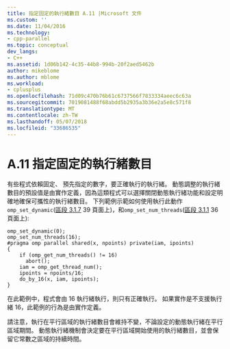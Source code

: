 ```yaml
---
title: 指定固定的執行緒數目 A.11 |Microsoft 文件
ms.custom: ''
ms.date: 11/04/2016
ms.technology:
- cpp-parallel
ms.topic: conceptual
dev_langs:
- C++
ms.assetid: 1d06b142-4c35-44b8-994b-20f2aed5462b
author: mikeblome
ms.author: mblome
ms.workload:
- cplusplus
ms.openlocfilehash: 71d09c470b76b61c6737566f7833334aeec6c63a
ms.sourcegitcommit: 7019081488f68abdd5b2935a3b36e2a5e8c571f8
ms.translationtype: MT
ms.contentlocale: zh-TW
ms.lasthandoff: 05/07/2018
ms.locfileid: "33686535"
---
```

# <a name="a11---specifying-a-fixed-number-of-threads"></a>A.11 指定固定的執行緒數目
有些程式依賴固定、 預先指定的數字，要正確執行的執行緒。  動態調整的執行緒數目的預設值是由實作定義，因為這類程式可以選擇關閉動態執行緒功能和設定明確地確保可攜性的執行緒數目。 下列範例示範如何使用執行此動作`omp_set_dynamic`([區段 3.1.7](../../parallel/openmp/3-1-7-omp-set-dynamic-function.md) 39 頁面上)，和`omp_set_num_threads`([區段 3.1.1](../../parallel/openmp/3-1-1-omp-set-num-threads-function.md) 36 頁面上):  
  
```  
omp_set_dynamic(0);  
omp_set_num_threads(16);  
#pragma omp parallel shared(x, npoints) private(iam, ipoints)  
{  
    if (omp_get_num_threads() != 16)   
      abort();  
    iam = omp_get_thread_num();  
    ipoints = npoints/16;  
    do_by_16(x, iam, ipoints);  
}  
```  
  
 在此範例中，程式會由 16 執行緒執行，則只有正確執行。 如果實作是不支援執行緒 16，此範例的行為是由實作定義。  
  
 請注意，執行在平行區域的執行緒數目會維持不變，不論設定的動態執行緒在平行區域期間。 動態執行緒機制會決定要在平行區域開始使用的執行緒數目，並會保留它常數之區域的持續時間。